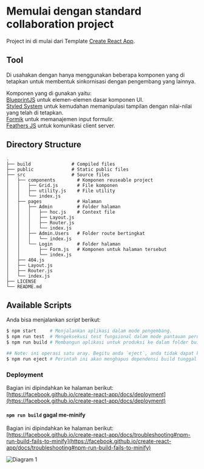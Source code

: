 # Memulai dengan standard collaboration project

Project ini di mulai dari Template [Create React App](https://github.com/facebook/create-react-app).
## Tool

Di usahakan dengan hanya menggunakan beberapa komponen yang di tetapkan untuk membentuk sinkornisasi dengan pengembang yang lainnya.

Komponen yang di gunakan yaitu:\
[BlueprintJS](https://blueprintjs.com/docs/) untuk elemen-elemen dasar komponen UI.\
[Styled System](https://styled-system.com/) untuk kemudahan memanipulasi tampilan dengan nilai-nilai yang telah di tetapkan.\
[Formik](https://formik.org/docs/overview) untuk memanajemen input formulir. \
[Feathers JS](https://feathersjs.com/) untuk komunikasi client server.

## Directory Structure

    .
    ├── build               # Compiled files
    ├── public              # Static public files
    ├── src                 # Source files
    │   ├── components        # Komponen reuseable project
    │   │   ├── Grid.js       # File komponen
    │   │   ├── utility.js    # File utility
    │   │   └── index.js
    │   ├── pages             # Halaman
    │   │   ├── Admin         # Folder halaman
    │   │   │   ├── hoc.js    # Context file
    │   │   │   ├── Layout.js
    │   │   │   ├── Router.js
    │   │   │   └── index.js
    │   │   ├── Admin.Users   # Folder route bertingkat
    │   │   │   └── index.js
    │   │   └── Login         # Folder halaman
    │   │       ├── Form.js   # Komponen untuk halaman tersebut
    │   │       └── index.js
    │   ├── 404.js
    │   ├── Layout.js
    │   ├── Router.js
    │   └── index.js
    ├── LICENSE
    └── README.md

## Available Scripts

Anda bisa menjalankan _script_ berikut:

```bash
$ npm start     # Menjalankan aplikasi dalam mode pengembang.
$ npm run test  # Mengeksekusi test fungsional dalam mode pantauan perubahan.
$ npm run build # Membangun aplikasi untuk produksi ke dalam folder build.

## Note: ini operasi satu aray. Begitu anda `eject`, anda tidak dapat kembali !
$ npm run eject # Perintah ini akan menghapus dependensi build tunggal dari proyek Anda.
```

### Deployment

Bagian ini dipindahkan ke halaman berikut: [https://facebook.github.io/create-react-app/docs/deployment](https://facebook.github.io/create-react-app/docs/deployment)

#### `npm run build` gagal me-minify

Bagian ini dipindahkan ke halaman berikut: [https://facebook.github.io/create-react-app/docs/troubleshooting#npm-run-build-fails-to-minify](https://facebook.github.io/create-react-app/docs/troubleshooting#npm-run-build-fails-to-minify)

![Diagram 1](https://user-images.githubusercontent.com/20113627/145061039-7b0bae6b-389a-4686-80e1-96d82da7637f.jpg)

